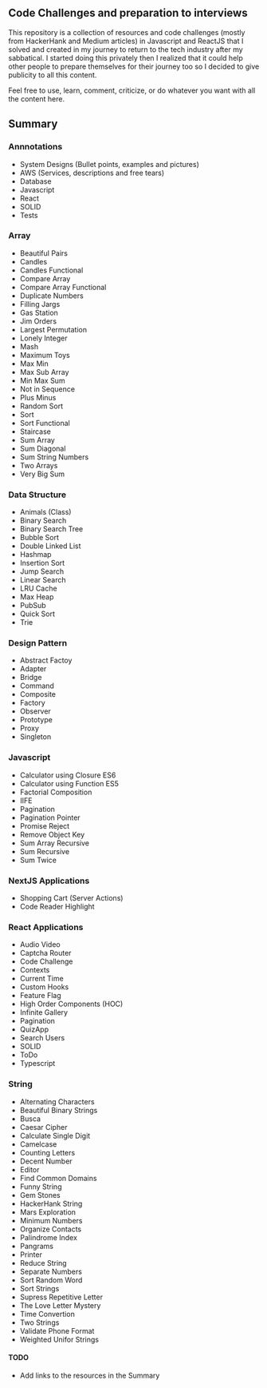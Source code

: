 ## Code Challenges and preparation to interviews

This repository is a collection of resources and code challenges (mostly from HackerHank and Medium articles) in Javascript and ReactJS that I solved and created in my journey to return to the tech industry after my sabbatical. I started doing this privately then I realized that it could help other people to prepare themselves for their journey too so I decided to give publicity to all this content.

Feel free to use, learn, comment, criticize, or do whatever you want with all the content here.

## Summary

### Annnotations

- System Designs (Bullet points, examples and pictures)
- AWS (Services, descriptions and free tears)
- Database
- Javascript
- React
- SOLID
- Tests

### Array

- Beautiful Pairs
- Candles
- Candles Functional
- Compare Array
- Compare Array Functional
- Duplicate Numbers
- Filling Jargs
- Gas Station
- Jim Orders
- Largest Permutation
- Lonely Integer
- Mash
- Maximum Toys
- Max Min
- Max Sub Array
- Min Max Sum
- Not in Sequence
- Plus Minus
- Random Sort
- Sort
- Sort Functional
- Staircase
- Sum Array
- Sum Diagonal
- Sum String Numbers
- Two Arrays
- Very Big Sum

### Data Structure

- Animals (Class)
- Binary Search
- Binary Search Tree
- Bubble Sort
- Double Linked List
- Hashmap
- Insertion Sort
- Jump Search
- Linear Search
- LRU Cache
- Max Heap
- PubSub
- Quick Sort
- Trie

### Design Pattern

- Abstract Factoy
- Adapter
- Bridge
- Command
- Composite
- Factory
- Observer
- Prototype
- Proxy
- Singleton

### Javascript

- Calculator using Closure ES6
- Calculator using Function ES5
- Factorial Composition
- IIFE
- Pagination
- Pagination Pointer
- Promise Reject
- Remove Object Key
- Sum Array Recursive
- Sum Recursive
- Sum Twice

### NextJS Applications
- Shopping Cart (Server Actions)
- Code Reader Highlight

### React Applications

- Audio Video
- Captcha Router
- Code Challenge
- Contexts
- Current Time
- Custom Hooks
- Feature Flag
- High Order Components (HOC)
- Infinite Gallery
- Pagination
- QuizApp
- Search Users
- SOLID
- ToDo
- Typescript

### String

- Alternating Characters
- Beautiful Binary Strings
- Busca
- Caesar Cipher
- Calculate Single Digit
- Camelcase
- Counting Letters
- Decent Number
- Editor
- Find Common Domains
- Funny String
- Gem Stones
- HackerHank String
- Mars Exploration
- Minimum Numbers
- Organize Contacts
- Palindrome Index
- Pangrams
- Printer
- Reduce String
- Separate Numbers
- Sort Random Word
- Sort Strings
- Supress Repetitive Letter
- The Love Letter Mystery
- Time Convertion
- Two Strings
- Validate Phone Format
- Weighted Unifor Strings

#### TODO

- Add links to the resources in the Summary